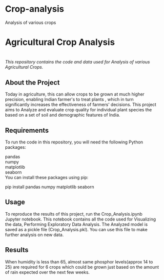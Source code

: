 # Crop-analysis
Analysis of various crops
# Agricultural Crop Analysis
# 
*This repository contains the code and data used for Analysis of various Agricultural Crops.*

## About the Project
Today in agriculture, this can allow crops to be grown at much higher precision, enabling Indian farmer's to treat plants , which in turn significantly increases the effectiveness of farmers' decisions. This project aims to Analyze and evaluate crop quality for individual plant species the based on a set of soil and demographic features of India.


## Requirements
To run the code in this repository, you will need the following Python packages:

pandas<br>
numpy<br>
matplotlib<br>
seaborn<br>
You can install these packages using pip:

pip install pandas numpy matplotlib seaborn
## Usage
To reproduce the results of this project, run the Crop_Analysis.ipynb Jupyter notebook. This notebook contains all the code used for Visualizing the data, Performing Exploratory Data Analysis.
The Analyzed model is saved as a pickle file (Crop_Analysis.pkl). You can use this file to make further analysis on new data.
## Results
When humidity is less than 65, almost same phosphor levels(approx 14 to 25) are required for 6 crops which could be grown just based on the amount of rain expected over the next few weeks.

